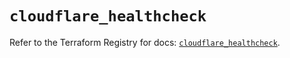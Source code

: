 # `cloudflare_healthcheck`

Refer to the Terraform Registry for docs: [`cloudflare_healthcheck`](https://registry.terraform.io/providers/cloudflare/cloudflare/4.22.0/docs/resources/healthcheck).
